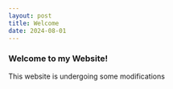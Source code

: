```yaml
---
layout: post
title: Welcome
date: 2024-08-01
---
```


### Welcome to my Website!

This website is undergoing some modifications
